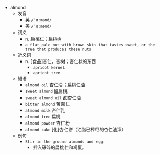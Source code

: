 - almond
  - 发音
    - 英 `/'ɑːmənd/`
    - 美 `/ˈɑːmənd/`
  - 词义
    - n. 扁桃仁；扁桃树
    - `a flat pale nut with brown skin that tastes sweet, or the tree that produces these nuts`
  - 近义词
    - n. [食品]杏仁，杏树；杏仁状的东西
      - `apricot kernel`
      - `apricot tree`
  - 短语
    - `almond oil` 杏仁油；扁桃仁油 
    - `sweet almond` 甜扁桃 
    - `sweet almond oil` 甜杏仁油 
    - `bitter almond` 苦杏仁 
    - `almond milk` 杏仁乳 
    - `almond tree` 扁桃 
    - `almond powder` 杏仁粉 
    - `almond cake` [化]杏仁饼（油脂已榨尽的杏仁渣滓） 
  - 例句
    - `Stir in the ground almonds and egg.`
      - 拌入碾碎的扁桃仁和鸡蛋。

